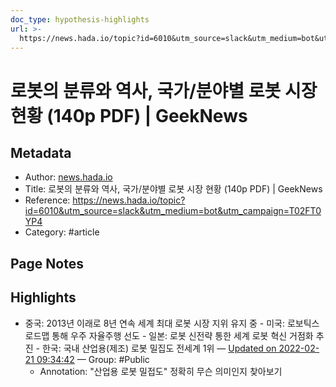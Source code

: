 ```yaml
---
doc_type: hypothesis-highlights
url: >-
  https://news.hada.io/topic?id=6010&utm_source=slack&utm_medium=bot&utm_campaign=T02FT0YP4
---
```


# 로봇의 분류와 역사, 국가/분야별 로봇 시장 현황 (140p PDF) | GeekNews

## Metadata
- Author: [news.hada.io]()
- Title: 로봇의 분류와 역사, 국가/분야별 로봇 시장 현황 (140p PDF) | GeekNews
- Reference: https://news.hada.io/topic?id=6010&utm_source=slack&utm_medium=bot&utm_campaign=T02FT0YP4
- Category: #article

## Page Notes
## Highlights
- 중국: 2013년 이래로 8년 연속 세계 최대 로봇 시장 지위 유지 중 - 미국: 로보틱스 로드맵 통해 우주 자율주행 선도 - 일본: 로봇 신전략 통한 세계 로봇 혁신 거점화 추진 - 한국: 국내 산업용(제조) 로봇 밀집도 전세계 1위 — [Updated on 2022-02-21 09:34:42](https://hyp.is/D-unkpKuEeyeVKcWDUVT1w/news.hada.io/topic?id=6010&utm_source=slack&utm_medium=bot&utm_campaign=T02FT0YP4) — Group: #Public
    - Annotation: "산업용 로봇 밀접도" 정확히 무슨 의미인지 찾아보기


